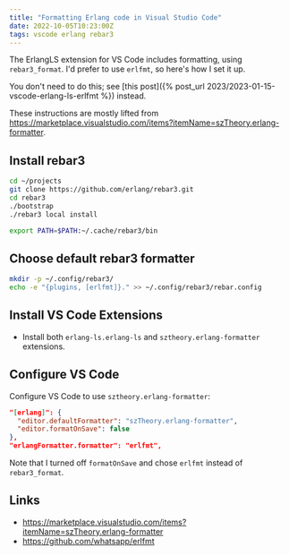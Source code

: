 ```yaml
---
title: "Formatting Erlang code in Visual Studio Code"
date: 2022-10-05T10:23:00Z
tags: vscode erlang rebar3
---
```


The ErlangLS extension for VS Code includes formatting, using `rebar3_format`. I'd prefer to use `erlfmt`, so here's how I set it up.

<div class="callout callout-warning" markdown="span">
You don't need to do this; see [this post]({% post_url 2023/2023-01-15-vscode-erlang-ls-erlfmt %}) instead.
</div>

These instructions are mostly lifted from <https://marketplace.visualstudio.com/items?itemName=szTheory.erlang-formatter>.

## Install rebar3

```sh
cd ~/projects
git clone https://github.com/erlang/rebar3.git
cd rebar3
./bootstrap
./rebar3 local install
```

```sh
export PATH=$PATH:~/.cache/rebar3/bin
```

## Choose default rebar3 formatter

```sh
mkdir -p ~/.config/rebar3/
echo -e "{plugins, [erlfmt]}." >> ~/.config/rebar3/rebar.config
```

## Install VS Code Extensions

- Install both `erlang-ls.erlang-ls` and `sztheory.erlang-formatter` extensions.

## Configure VS Code

Configure VS Code to use `sztheory.erlang-formatter`:

```json
"[erlang]": {
  "editor.defaultFormatter": "szTheory.erlang-formatter",
  "editor.formatOnSave": false
},
"erlangFormatter.formatter": "erlfmt",
```

Note that I turned off `formatOnSave` and chose `erlfmt` instead of
`rebar3_format`.

## Links

- <https://marketplace.visualstudio.com/items?itemName=szTheory.erlang-formatter>
- <https://github.com/whatsapp/erlfmt>
